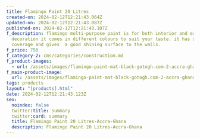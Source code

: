 ```yaml
---
title: Flamingo Paint 20 Litres
created-on: 2024-02-12T12:21:43.064Z
updated-on: 2024-02-12T12:21:43.087Z
published-on: 2024-02-12T12:21:43.107Z
f_description: flamingo multi-purpose paint is for both interior and exterior
  decoration it comes in different colours to suit your taste. it has superior
  coverage and gives  a good shining surface to the walls.
f_price: 750
f_category-2: cms/categories/construction.md
f_product-images:
  - url: /assets/images/flamingo-paint-mat-black-gotogh.com-2-accra-ghana.png
f_main-product-image:
  url: /assets/images/flamingo-paint-mat-black-gotogh.com-2-accra-ghana.png
tags: products
layout: "[products].html"
date: 2024-02-12T12:21:43.123Z
seo:
  noindex: false
  twitter:title: summary
  twitter:card: summary
  title: Flamingo Paint 20 Litres-Accra-Ghana
  description: Flamingo Paint 20 Litres-Accra-Ghana
---
```

